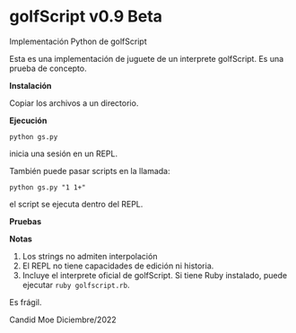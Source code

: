 # golfScript v0.9 Beta
Implementación Python de golfScript

Esta es una implementación de juguete de un interprete golfScript. Es una prueba de concepto.


**Instalación**

Copiar los archivos a un directorio.

**Ejecución**

```python gs.py```

inicia una sesión en un REPL.

También puede pasar scripts en la llamada:

```python gs.py "1 1+"```

el script se ejecuta dentro del REPL.

**Pruebas**

**Notas**

1. Los strings no admiten interpolación
4. El REPL no tiene capacidades de edición ni historia.
5. Incluye el interprete oficial de golfScript. Si tiene Ruby instalado, puede ejecutar `ruby golfscript.rb`.


Es frágil.

Candid Moe
Diciembre/2022
 
